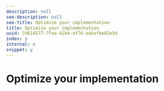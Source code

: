 ```yaml
---
description: null
seo-description: null
seo-title: Optimize your implementation
title: Optimize your implementation
uuid: 7d614577-7fae-41b4-af76-aebafbe82e5d
index: y
internal: n
snippet: y
---
```


# Optimize your implementation

